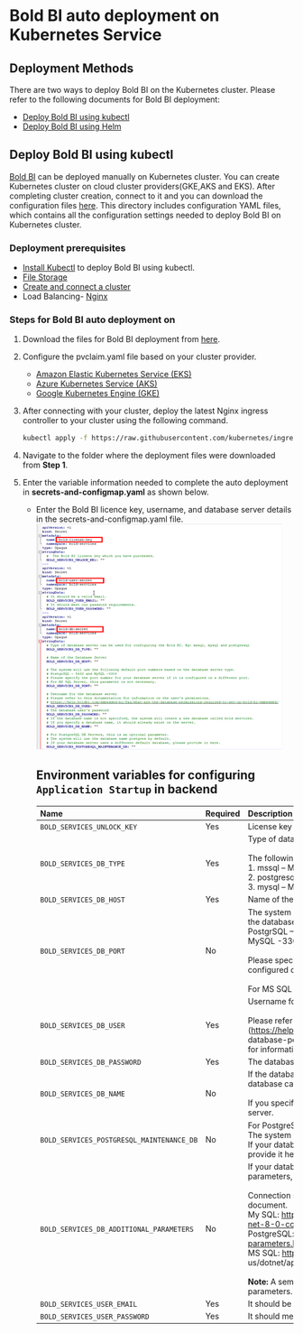 # Bold BI auto deployment on Kubernetes Service

## Deployment Methods

There are two ways to deploy Bold BI on the Kubernetes cluster. Please refer to the following documents for Bold BI deployment:

* [Deploy Bold BI using kubectl](#deployment-prerequisites)
* [Deploy Bold BI using Helm]()

## Deploy Bold BI using kubectl

[Bold BI](https://www.boldbi.com/) can be deployed manually on Kubernetes cluster. You can create Kubernetes cluster on cloud cluster providers(GKE,AKS and EKS). After completing cluster creation, connect to it and you can download the configuration files [here](../deploy/). This directory includes configuration YAML files, which contains all the configuration settings needed to deploy Bold BI on Kubernetes cluster.

### Deployment prerequisites

* [Install Kubectl](https://kubernetes.io/docs/tasks/tools/#kubectl) to deploy Bold BI using kubectl.
* [File Storage](pre-requisites.md#file-storage)
* [Create and connect a cluster](pre-requisites.md#create-a-cluster)
* Load Balancing- [Nginx](pre-requisites.md#ingress-nginx)


### Steps for Bold BI auto deployment on 

1. Download the files for Bold BI deployment from [here]().

2. Configure the pvclaim.yaml file based on your cluster provider.
 
    * [Amazon Elastic Kubernetes Service (EKS)](persistent-volumes.md#azure-kubernetes-service)
    * [Azure Kubernetes Service (AKS)](persistent-volumes.mdpersistent-volumes.md#amazon-elastic-kubernetes-service)
    * [Google Kubernetes Engine (GKE)](persistent-volumes.mdpersistent-volumes.md#google-kubernetes-engine)

3. After connecting with your cluster, deploy the latest Nginx ingress controller to your cluster using the following command.

    ```sh
    kubectl apply -f https://raw.githubusercontent.com/kubernetes/ingress-nginx/controller-v1.2.0/deploy/static/provider/cloud/deploy.yaml
    ```
4. Navigate to the folder where the deployment files were downloaded from **Step 1**.

5. Enter the variable information needed to complete the auto deployment in <b>secrets-and-configmap.yaml</b> as shown below.

    * Enter the Bold BI licence key, username, and database server details in the secrets-and-configmap.yaml file.
        ![licence-and-user-details](images/licence-and-user-details.png)

        ## Environment variables for configuring `Application Startup` in backend

        | Name                          |Required| Description   | 
        | -------------                 |----------| ------------- |
        |`BOLD_SERVICES_UNLOCK_KEY`|Yes|License key of Bold BI|
        |`BOLD_SERVICES_DB_TYPE`|Yes|Type of database server can be used for configuring the Bold BI.<br/><br />The following DB types are accepted:<br />1. mssql –           Microsoft SQL Server/Azure SQL Database<br />2. postgresql – PostgreSQL Server<br />3. mysql – MySQL/MariaDB Server|
        |`BOLD_SERVICES_DB_HOST`|Yes|Name of the Database Server|
        |`BOLD_SERVICES_DB_PORT`|No|The system will use the following default port numbers based on the database server type.<br />PostgrSQL – 5234<br />MySQL -3306<br         /><br />Please specify the port number for your database server if it is configured on a different port.<br /><br />For MS SQL Server, this parameter is not           necessary.|
        |`BOLD_SERVICES_DB_USER`|Yes|Username for the database server<br /><br />Please refer to [this documentation](https://help.boldbi.com/embedded-bi/faq/what-are-         the-database-permissions-required-to-set-up-bold-bi-embedded/) for information on the user's permissions.|
        |`BOLD_SERVICES_DB_PASSWORD`|Yes|The database user's password|
        |`BOLD_SERVICES_DB_NAME`|No|If the database name is not specified, the system will create a new database called bold services.<br /><br />If you specify a             database name, it should already exist on the server.|
        |`BOLD_SERVICES_POSTGRESQL_MAINTENANCE_DB`|No|For PostgreSQL DB Servers, this is an optional parameter.<br />The system will use the database name `postgres`           by default.<br />If your database server uses a different default database, please provide it here.|
        |`BOLD_SERVICES_DB_ADDITIONAL_PARAMETERS`|No|If your database server requires additional connection string parameters, include them here.<br /><br />Connection         string parameters can be found in the official document.<br />My SQL: https://dev.mysql.com/doc/connector-net/en/connector-net-8-0-connection-options.html<br           />PostgreSQL: https://www.npgsql.org/doc/connection-string-parameters.html<br />MS SQL: https://docs.microsoft.com/en-                       us/dotnet/api/system.data.sqlclient.sqlconnection.connectionstring<br /><br /><b>Note:</b> A semicolon(;) should be used to separate multiple parameters.|
        |`BOLD_SERVICES_USER_EMAIL`|Yes|It should be a valid email.|
        |`BOLD_SERVICES_USER_PASSWORD`|Yes|It should meet our password requirements.|
        
       




